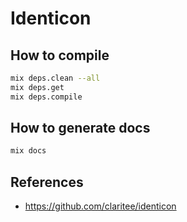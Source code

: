 # Identicon


## How to compile

```bash
mix deps.clean --all
mix deps.get
mix deps.compile
```

## How to generate docs

```bash
mix docs
```

## References

- <https://github.com/claritee/identicon>
